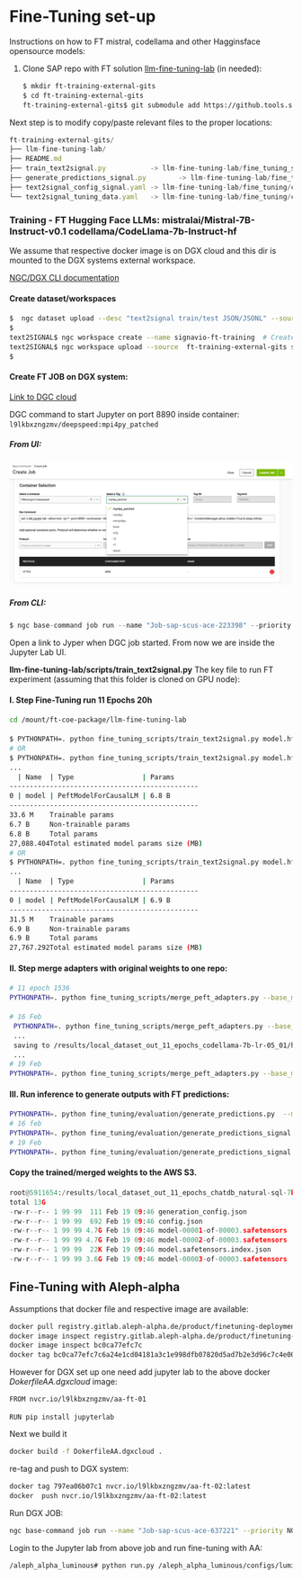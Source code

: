 # Fine-Tuning set-up


Instructions on how to FT mistral, codellama and other Hagginsface opensource models:

1. Clone SAP repo with FT solution [llm-fine-tuning-lab](https://github.tools.sap/DL-COE/llm-fine-tuning-lab) (in needed): 
   ```bash
   $ mkdir ft-training-external-gits
   $ cd ft-training-external-gits
   ft-training-external-gits$ git submodule add https://github.tools.sap/DL-COE/llm-fine-tuning-lab
   ```

Next step is to modify copy/paste relevant files to the proper locations:
```js
ft-training-external-gits/
├── llm-fine-tuning-lab/ 
├── README.md   
├── train_text2signal.py           -> llm-fine-tuning-lab/fine_tuning_scripts/train_text2signal.py
├── generate_predictions_signal.py        -> llm-fine-tuning-lab/fine_tuning/evaluation/generate_predictions_signal.py
├── text2signal_config_signal.yaml -> llm-fine-tuning-lab/fine_tuning/config/text2signal_config_signal.yaml
└── text2signal_tuning_data.yaml   -> llm-fine-tuning-lab/fine_tuning/config/data/text2signal_tuning_data.yaml
```

### Training - FT Hugging Face LLMs: mistralai/Mistral-7B-Instruct-v0.1 codellama/CodeLlama-7b-Instruct-hf

We assume that respective docker image is on DGX cloud and this dir is mounted to the DGX systems external workspace.


[NGC/DGX CLI documentation](https://docs.ngc.nvidia.com/cli/cmd_workspace.html)

#### Create dataset/workspaces

```bash
$  ngc dataset upload --desc "text2signal train/test JSON/JSONL" --source t2s_data t2s_data
$ 
text2SIGNAL$ ngc workspace create --name signavio-ft-training  # Create NEW workspace
text2SIGNAL$ ngc workspace upload --source  ft-training-external-gits signavio-ft-training # Upload local files/dir to the above workspace
$
```

#### Create FT JOB on DGX system:

[Link to DGC cloud](https://bc.ngc.nvidia.com/jobs)

DGC command to start Jupyter on port 8890 inside container: `l9lkbxzngzmv/deepspeed:mpi4py_patched`

##### From UI:

![Selection of proper docker](../docs/image_dgc_docker_selection.png)

##### From CLI:

```js
$ ngc base-command job run --name "Job-sap-scus-ace-223398" --priority NORMAL --preempt RUNONCE --min-timeslice 7776000s --total-runtime 7776000s --ace sap-scus-ace --instance dgxa100.80g.1.norm --commandline "set -x && jupyter lab --allow-root --ip=* --port=8890 --no-browser --NotebookApp.token='' --NotebookApp.allow_origin='*' --notebook-dir=/ --ContentsManager.allow_hidden=True & sleep infinity" --result /results --image "l9lkbxzngzmv/deepspeed:mpi4py_patched" --org l9lkbxzngzmv --datasetid 1618270:/mount/data --workspace mzJTGlJxTtWmWQFFhQZDdQ:/mount/ft-coe-package:RW --port 8890
```

Open a link to Jyper when DGC job started. 
From now we are inside the Jupyter Lab UI.

**llm-fine-tuning-lab/scripts/train_text2signal.py** 
The key file to run FT experiment (assuming that this folder is cloned on GPU node):

#### I. Step Fine-Tuning run 11 Epochs 20h

```bash
cd /mount/ft-coe-package/llm-fine-tuning-lab

$ PYTHONPATH=. python fine_tuning_scripts/train_text2signal.py model.hf_model_id=mistralai/Mistral-7B-Instruct-v0.1
# OR
$ PYTHONPATH=. python fine_tuning_scripts/train_text2signal.py model.hf_model_id=codellama/CodeLlama-7b-Instruct-hf
...
  | Name  | Type                 | Params
-----------------------------------------------
0 | model | PeftModelForCausalLM | 6.8 B 
-----------------------------------------------
33.6 M    Trainable params
6.7 B     Non-trainable params
6.8 B     Total params
27,088.404Total estimated model params size (MB)
# OR
$ PYTHONPATH=. python fine_tuning_scripts/train_text2signal.py model.hf_model_id=chatdb/natural-sql-7b 
...
  | Name  | Type                 | Params
-----------------------------------------------
0 | model | PeftModelForCausalLM | 6.9 B 
-----------------------------------------------
31.5 M    Trainable params
6.9 B     Non-trainable params
6.9 B     Total params
27,767.292Total estimated model params size (MB)
```

#### II. Step merge adapters with original weights to one repo:

```bash
# 11 epoch 1536
PYTHONPATH=. python fine_tuning_scripts/merge_peft_adapters.py --base_model_name_or_path codellama/CodeLlama-7b-Instruct-hf --peft_model_path /results/local_dataset_out_11_epochs_codellama-lr-05/codellama/CodeLlama-7b-Instruct-hf-lora-11-epochs/ckpts/epoch\=10-step\=15540-hf-ckpt/

# 16 Feb
 PYTHONPATH=. python fine_tuning_scripts/merge_peft_adapters.py --base_model_name_or_path codellama/CodeLlama-7b-Instruct-hf --peft_model_path /results/local_dataset_out_11_epochs_codellama-7b-lr-05_01/hf-ckpts/epoch\=4-step\=6966-hf-ckpt/ 
 ...
 saving to /results/local_dataset_out_11_epochs_codellama-7b-lr-05_01/hf-ckpts/epoch=4-step=6966-hf-ckpt-merged
 ...
# 19 Feb
PYTHONPATH=. python fine_tuning_scripts/merge_peft_adapters.py --base_model_name_or_path chatdb/natural-sql-7b --peft_model_path /results/local_dataset_out_11_epochs_chatdb_natural-sql-7b-lr-05

```

#### III. Run inference to generate outputs with FT predictions:

```bash
PYTHONPATH=. python fine_tuning/evaluation/generate_predictions.py  --model_id codellama/CodeLlama-7b-Instruct-hf --model_path /results/local_dataset_out_30_epochs_codellama-lr-05/codellama/CodeLlama-7b-Instruct-hf-lora-30-epochs/ckpts/epoch=29-step=42191-hf-ckpt-merged --gt_path /mount/data/text2signal_test_1000.jsonl --output_path out_code_llame-epochs-30-lr-05.json --llm_name codellama
# 16 feb
PYTHONPATH=. python fine_tuning/evaluation/generate_predictions_signal.py  --model_id codellama/CodeLlama-7b-Instruct-hf --model_path  /results/local_dataset_out_11_epochs_codellama-7b-lr-05_01/hf-ckpts/epoch=4-step=6966-hf-ckpt-merged --gt_path /mount/data/text2signal_test_1000.jsonl --output_path out_code_llame-epochs-11-lr-04_no_mask.json --llm_name codellama
# 19 Feb
PYTHONPATH=. python fine_tuning/evaluation/generate_predictions_signal.py  --model_id chatdb/natural-sql-7b --model_path /results/local_dataset_out_11_epochs_chatdb_natural-sql-7b-lr-04/hf-ckpts/epoch=3-step=5037-hf-ckpt-merged --gt_path /mount/data/text2signal_test_1000.jsonl --output_path out_chatdb_natural-sql-7b-step_5037-lr-04.json --llm_name chatdb

```

#### Copy the trained/merged weights to the AWS S3.

```py
root@5911654:/results/local_dataset_out_11_epochs_chatdb_natural-sql-7b-lr-04/hf-ckpts/epoch=3-step=5037-hf-ckpt-merged# ls -ltrh
total 13G
-rw-r--r-- 1 99 99  111 Feb 19 09:46 generation_config.json
-rw-r--r-- 1 99 99  692 Feb 19 09:46 config.json
-rw-r--r-- 1 99 99 4.7G Feb 19 09:46 model-00001-of-00003.safetensors
-rw-r--r-- 1 99 99 4.7G Feb 19 09:46 model-00002-of-00003.safetensors
-rw-r--r-- 1 99 99  22K Feb 19 09:46 model.safetensors.index.json
-rw-r--r-- 1 99 99 3.6G Feb 19 09:46 model-00003-of-00003.safetensors
```

## Fine-Tuning with Aleph-alpha

Assumptions that docker file and respective image are available:

```bash
docker pull registry.gitlab.aleph-alpha.de/product/finetuning-deployment/aa-finetuning
docker image inspect registry.gitlab.aleph-alpha.de/product/finetuning-deployment/aa-finetuning:latest
docker image inspect bc0ca77efc7c
docker tag bc0ca77efc7c6a24e1cd04181a3c1e998dfb07820d5ad7b2e3d96c7c4e003df4 nvcr.io/l9lkbxzngzmv/aa-ft-01:latest

```

However for DGX set up one need add jupyter lab to the above docker *DokerfileAA.dgxcloud* image:

 ```docker
FROM nvcr.io/l9lkbxzngzmv/aa-ft-01

RUN pip install jupyterlab
```

Next we build it 

```bash
docker build -f DokerfileAA.dgxcloud .
```

re-tag and push to DGX system:

```bash
docker tag 797ea06b07c1 nvcr.io/l9lkbxzngzmv/aa-ft-02:latest
docker  push nvcr.io/l9lkbxzngzmv/aa-ft-02:latest 
```

Run DGX JOB:

```bash
ngc base-command job run --name "Job-sap-scus-ace-637221" --priority NORMAL --preempt RUNONCE --min-timeslice 7776000s --total-runtime 7776000s --ace sap-scus-ace --instance dgxa100.80g.1.norm --commandline "set -x && jupyter lab --allow-root --ip=* --port=8889 --no-browser --NotebookApp.token='' --NotebookApp.allow_origin='*' --notebook-dir=/ --ContentsManager.allow_hidden=True & sleep infinity" --result /results --image "l9lkbxzngzmv/aa-ft-02:latest" --org l9lkbxzngzmv --workspace r0bfCtECTnGTPdOJqZ8dlQ:/mount/ftaa:RW --port 8889
```

Login to the Jupyter lab from above job and run fine-tuning with AA:

```bash
/aleph_alpha_luminous# python run.py /aleph_alpha_luminous/configs/luminous_base_adapter.yml 
```


